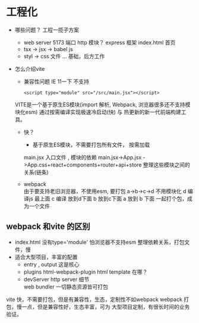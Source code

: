 # 工程化

- 哪些问题？ 工程一揽子方案 
    - web server 5173 端口 http 模块？ express 框架
        index.html 首页
    - tsx -> jsx -> babel js 
    - styl -> css 文件 
   ...
    基础，后方工作 

- 怎么介绍vite
  - 兼容性问题
      IE 11一下 不支持

        <script type="module" src="/src/main.jsx"></script>
   VITE是一个基于原生ES模块(import 解析,  Webpack, 浏览器很多还不支持模块化esm)
   通过按需编译实现极速冷启动(快) 与 热更新的新一代前端构建工具。

   - 快？
       - 基于原生ES模块，不需要打包所有文件， 按需加载

        main.jsx 入口文件 , 模块的依赖
        main.jsx->App.jsx ->App.css+react+components+router+api+store
        整理这些模块之间的关系(链条) 

   - webpack  
       由于要支持老旧浏览器，不使用esm, 要打包
       a->b->c->d 
       不用模块化
       d 编译js 最上面
       c 编译 放到d下面
       b 放到c下面
       a 放到 b 下面 
       一起打个包，成为一个文件

## webpack 和vite 的区别
- index.html 没有type='module' 怕浏览器不支持esm
     整理依赖关系，打包文件，慢
- 适合大型项目，丰富的配置 
  - entry , output 这是核心
  - plugins
       html-webpack-plugin html template 在哪？
  - devServer
     http server 细节  
  web bundler 一切静态资源皆可打包 

vite 快，不需要打包，但是有兼容性，生态，定制性不如webpack
webpack 打包，慢一点，但是兼容性好，生态丰富，可为
大型项目定制，有很长时间的业务验证。
